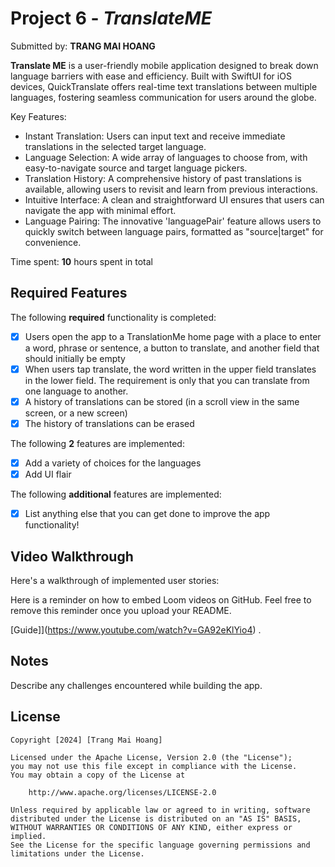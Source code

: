 # Project 6 - *TranslateME*

Submitted by: **TRANG MAI HOANG**

**Translate ME** is a user-friendly mobile application designed to break down language barriers with ease and efficiency. 
Built with SwiftUI for iOS devices, QuickTranslate offers real-time text translations between multiple languages, fostering seamless communication for users around the globe.

Key Features:
- Instant Translation: Users can input text and receive immediate translations in the selected target language.
- Language Selection: A wide array of languages to choose from, with easy-to-navigate source and target language pickers.
- Translation History: A comprehensive history of past translations is available, allowing users to revisit and learn from previous interactions.
- Intuitive Interface: A clean and straightforward UI ensures that users can navigate the app with minimal effort.
- Language Pairing: The innovative 'languagePair' feature allows users to quickly switch between language pairs, formatted as "source|target" for convenience.

Time spent: **10** hours spent in total

## Required Features

The following **required** functionality is completed:

- [x] Users open the app to a TranslationMe home page with a place to enter a word, phrase or sentence, a button to translate, and another field that should initially be empty
- [x] When users tap translate, the word written in the upper field translates in the lower field. The requirement is only that you can translate from one language to another.
- [x] A history of translations can be stored (in a scroll view in the same screen, or a new screen)
- [x] The history of translations can be erased
 
The following **2** features are implemented:

- [x] Add a variety of choices for the languages
- [x] Add UI flair

The following **additional** features are implemented:

- [x] List anything else that you can get done to improve the app functionality!

## Video Walkthrough

Here's a walkthrough of implemented user stories:

Here is a reminder on how to embed Loom videos on GitHub. Feel free to remove this reminder once you upload your README. 

[Guide]](https://www.youtube.com/watch?v=GA92eKlYio4) .

## Notes

Describe any challenges encountered while building the app.

## License

    Copyright [2024] [Trang Mai Hoang]

    Licensed under the Apache License, Version 2.0 (the "License");
    you may not use this file except in compliance with the License.
    You may obtain a copy of the License at

        http://www.apache.org/licenses/LICENSE-2.0

    Unless required by applicable law or agreed to in writing, software
    distributed under the License is distributed on an "AS IS" BASIS,
    WITHOUT WARRANTIES OR CONDITIONS OF ANY KIND, either express or implied.
    See the License for the specific language governing permissions and
    limitations under the License.
